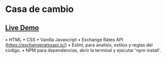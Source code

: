 # Casa de cambio

 ## [Live Demo](https://alfred021.github.io/Casa-de-cambio/)  

• HTML
• CSS
• Vanilla Javascript
• Exchange Rates API (https://exchangeratesapi.io/) 
• Eslint, para analisis, estilos y reglas del codigo.
• NPM para dependencias, abrir la terminal y ejecutar 'npm install'.
